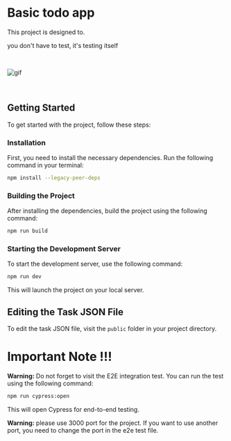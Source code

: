 # Basic todo app

This project is designed to.

you don't have to test, it's testing itself

<br />

![gif](https://github.com/onur-yuksekkaya/basictodo/assets/51006791/5de0105f-bbe6-45c5-9843-42556b411f2b)

<br />

## Getting Started

To get started with the project, follow these steps:

### Installation

First, you need to install the necessary dependencies. Run the following command in your terminal:

```bash
npm install --legacy-peer-deps
```

### Building the Project

After installing the dependencies, build the project using the following command:

```bash
npm run build
```

### Starting the Development Server

To start the development server, use the following command:

```bash
npm run dev
```

This will launch the project on your local server.

## Editing the Task JSON File

To edit the task JSON file, visit the `public` folder in your project directory.

# Important Note !!!

**Warning:** Do not forget to visit the E2E integration test. You can run the test using the following command:

```bash
npm run cypress:open
```

This will open Cypress for end-to-end testing.

**Warning:** please use 3000 port for the project. If you want to use another port, you need to change the port in the e2e test file.
